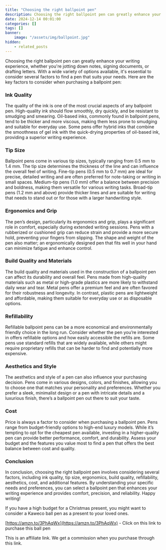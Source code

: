 ```yaml
---
title: "Choosing the right ballpoint pen"
description: Choosing the right ballpoint pen can greatly enhance your writing experience, whether you're jotting down notes, signing documents, or drafting letters. With a wide variety of options available, it's essential to consider several factors to find a pen that suits your needs. Here are the key factors to consider when purchasing a ballpoint pen.
date: 2024-12-14 00:01:00
categories: []
tags: []
banner:
    image: "/assets/img/ballpoint.jpg"
hidden:
    - related_posts
---
```


Choosing the right ballpoint pen can greatly enhance your writing experience, whether you're jotting down notes, signing documents, or drafting letters. With a wide variety of options available, it's essential to consider several factors to find a pen that suits your needs. Here are the key factors to consider when purchasing a ballpoint pen:

### Ink Quality

The quality of the ink is one of the most crucial aspects of any ballpoint pen. High-quality ink should flow smoothly, dry quickly, and be resistant to smudging and smearing. Oil-based inks, commonly found in ballpoint pens, tend to be thicker and more viscous, making them less prone to smudging and suitable for everyday use. Some pens offer hybrid inks that combine the smoothness of gel ink with the quick-drying properties of oil-based ink, providing a superior writing experience.

### Tip Size

Ballpoint pens come in various tip sizes, typically ranging from 0.5 mm to 1.4 mm. The tip size determines the thickness of the line and can influence the overall feel of writing. Fine-tip pens (0.5 mm to 0.7 mm) are ideal for precise, detailed writing and are often preferred for note-taking or writing in small spaces. Medium-tip pens (1.0 mm) offer a balance between precision and boldness, making them versatile for various writing tasks. Broad-tip pens (1.2 mm and above) provide thicker lines and are suitable for writing that needs to stand out or for those with a larger handwriting style.

### Ergonomics and Grip

The pen’s design, particularly its ergonomics and grip, plays a significant role in comfort, especially during extended writing sessions. Pens with a rubberized or cushioned grip can reduce strain and provide a more secure hold, preventing your fingers from slipping. The shape and weight of the pen also matter; an ergonomically designed pen that fits well in your hand can minimize fatigue and enhance control.

### Build Quality and Materials

The build quality and materials used in the construction of a ballpoint pen can affect its durability and overall feel. Pens made from high-quality materials such as metal or high-grade plastics are more likely to withstand daily wear and tear. Metal pens offer a premium feel and are often favored for their robustness and longevity. In contrast, plastic pens are lightweight and affordable, making them suitable for everyday use or as disposable options.

### Refillability

Refillable ballpoint pens can be a more economical and environmentally friendly choice in the long run. Consider whether the pen you’re interested in offers refillable options and how easily accessible the refills are. Some pens use standard refills that are widely available, while others might require proprietary refills that can be harder to find and potentially more expensive.

### Aesthetics and Style

The aesthetics and style of a pen can also influence your purchasing decision. Pens come in various designs, colors, and finishes, allowing you to choose one that matches your personality and preferences. Whether you prefer a sleek, minimalist design or a pen with intricate details and a luxurious finish, there’s a ballpoint pen out there to suit your taste.

### Cost

Price is always a factor to consider when purchasing a ballpoint pen. Pens range from budget-friendly options to high-end luxury models. While it’s tempting to opt for the cheapest pen available, investing in a higher-quality pen can provide better performance, comfort, and durability. Assess your budget and the features you value most to find a pen that offers the best balance between cost and quality.

### Conclusion

In conclusion, choosing the right ballpoint pen involves considering several factors, including ink quality, tip size, ergonomics, build quality, refillability, aesthetics, cost, and additional features. By understanding your specific needs and preferences, you can select a ballpoint pen that enhances your writing experience and provides comfort, precision, and reliability. Happy writing!

If you have a high budget for a Christmas present, you might want to consider a Kaweco ball pen as a present to your loved ones.

[https://amzn.to/3PhAqWx](https://amzn.to/3PhAqWx) - Click on this link to purchase this ball pen

This is an affiliate link. We get a commission when you purchase through this link.